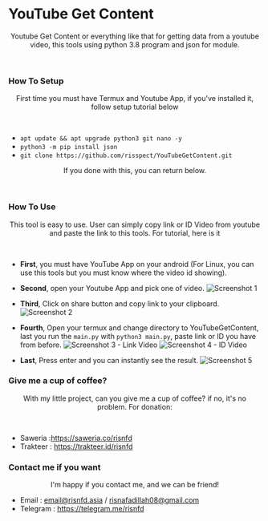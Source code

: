 # YouTube Get Content
<p align="center">Youtube Get Content or everything like that for getting data from a youtube video, this tools using python 3.8 program and json for module.</p><br/>

### How To Setup
<p align="center">First time you must have Termux and Youtube App, if you've installed it, follow setup tutorial below</p><br/>

* `apt update && apt upgrade python3 git nano -y`
* `python3 -m pip install json`
* `git clone https://github.com/risspect/YouTubeGetContent.git`

<p align="center">If you done with this, you can return below.</p><br/>

### How To Use
<p align="center">This tool is easy to use. User can simply copy link or ID Video from youtube and paste the link to this tools.
For tutorial, here is it</p><br/>

* **First**, you must have YouTube App on your android (For Linux, you can use this tools but you must know where the video id showing).
* **Second**, open your Youtube App and pick one of video.
![Screenshot 1](https://ibb.co/zNKbccj)

* **Third**, Click on share button and copy link to your clipboard.
![Screenshot 2](https://ibb.co/Kz8XNcY)

* **Fourth**, Open your termux and change directory to YouTubeGetContent, last you run the `main.py` with `python3 main.py`, paste link or ID you have from before.
![Screenshot 3 - Link Video](https://ibb.co/bQ0hCxW)
![Screenshot 4 - ID Video](https://ibb.co/S6tp8y0)

* **Last**, Press enter and you can instantly see the result.
![Screenshot 5](https://ibb.co/VBy2h5C)

### Give me a cup of coffee?
<p align="center">With my little project, can you give me a cup of coffee? if no, it's no problem.
For donation:</p><br/>

* Saweria :https://saweria.co/risnfd
* Trakteer : https://trakteer.id/risnfd

### Contact me if you want
<p align="center">I'm happy if you contact me, and we can be friend!</p>

* Email : email@risnfd.asia / risnafadillah08@gmail.com
* Telegram : https://telegram.me/risnfd
